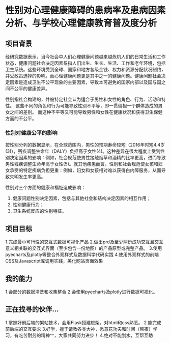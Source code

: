 # 性别对心理健康障碍的患病率及患病因素分析、与学校心理健康教育普及度分析

## 项目背景
经研究数据表示，当今社会中人们心理健康问题越来越危机人们的日常生活和工作状态，健康问题社会决定因素系指人们出生、生长、生活、工作和老年环境，包括卫生系统。这些环境受到全球、国家和地方各级金钱、权力和资源分配状况制约，并受政策选择的影响。而心理健康问题更是其中之一的健康问题。健康问题社会决定因素是造成卫生不公平现象的主要因素，导致本可避免的国家内部以及国与国之间不公平的健康差异。

性别指社会构建的，并被特定社会认为适合于男性和女性的角色、行为、活动和特性。
这些不同的角色和行为可能导致性别不平等，即一贯偏袒一个群体造成的男女之间的差别。 而这种不平等又可能导致男性和女性在健康状况和获得卫生保健方面的不公平。
### 性别对健康公平的影响
按性别分列的数据显示，在全球范围内，男性的预期寿命较短（2016年时短4.4岁(3)），残疾调整生命年（DALY）负担高于女性(4)。这种差异在很大程度上受到性别决定因素的影响：例如，社会规范使男性接触烟草和酒精的比率更高，进而导致男性残疾调整生命年高于女性(5)。就其他疾患而言，性别和社会规范使女孩和妇女承受的特定疾病负担更重：例如，妇女和女孩相对难以获得白内障服务，从而导致失明发生率更高。

性别对三个方面的健康和福祉造成影响：
1. 健康问题性别决定因素，包括与其他社会和结构决定因素的相互作用；
2. 性别健康行为；
3. 卫生系统反应的性别特征。



## 项目目标
1.完成最小可行性的交互式数据可视化产品
2.做出prd及至少两份成功交互且交互意义相关联的交互式界面（至少包含一份地图）的产品原型或完整产品。
3.使用pyecharts及plotly等整合外观样式及数据科学代码实践
4.使用外观样式的前端CSS及Javascript库调用实践，美化网站页面效果

## 我的能力
1.会部分的数据清洗和收集整合
2.会使用pyecharts及plotly进行数据可视化。

## 正在找寻的伙伴...
1.掌握好前后端的架站技术，会用Flask搭建框架，对html和css熟悉。
2.能完成前后端的交互要求
3.好学，擅于请教各类大神，愿意花功夫和时间（熬夜）学习，有吃苦耐劳的精神^^，大家共同努力进步！
4.绝对不能划水，互帮互助
